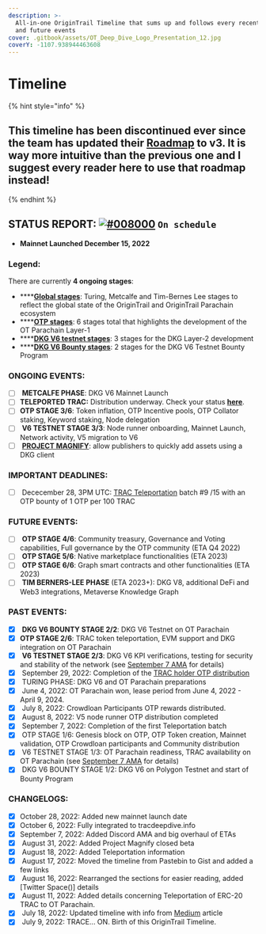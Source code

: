 ```yaml
---
description: >-
  All-in-one OriginTrail Timeline that sums up and follows every recent, ongoing
  and future events
cover: .gitbook/assets/OT_Deep_Dive_Logo_Presentation_12.jpg
coverY: -1107.938944463608
---
```


# Timeline

{% hint style="info" %}
## This timeline has been discontinued ever since the team has updated their [Roadmap](https://origintrail.io/roadmap) to v3. It is way more intuitive than the previous one and I suggest every reader here to use that roadmap instead!&#x20;
{% endhint %}

## **STATUS REPORT:** [![#008000](https://camo.githubusercontent.com/53a80492bcf80d4918b684bb1a6f3e1a7791b9f9eb3b4790d339b7ef76c4b7d6/68747470733a2f2f7669612e706c616365686f6c6465722e636f6d2f31352f3030383030302f3030383030302e706e67)](https://camo.githubusercontent.com/53a80492bcf80d4918b684bb1a6f3e1a7791b9f9eb3b4790d339b7ef76c4b7d6/68747470733a2f2f7669612e706c616365686f6c6465722e636f6d2f31352f3030383030302f3030383030302e706e67) `On schedule`

* **Mainnet Launched December 15, 2022**

### **Legend:**

There are currently **4 ongoing stages**:

* ****[**Global stages**](https://origintrail.io/roadmap): Turing, Metcalfe and Tim-Bernes Lee stages to reflect the global state of the OriginTrail and OriginTrail Parachain ecosystem
* ****[**OTP stages**](https://medium.com/origintrail/google-for-web3-specific-blockchain-origintrail-parachain-launches-today-heres-what-s-next-9a0d92bb72ef): 6 stages total that highlights the development of the OT Parachain Layer-1
* ****[**DKG V6 testnet stages**](https://docs.origintrail.io/decentralized-knowledge-graph-layer-2/dkg-v6-launch-progress): 3 stages for the DKG Layer-2 development
* ****[**DKG V6 Bounty stages**](https://bountyprogram.origintrail.io/): 2 stages for the DKG V6 Testnet Bounty Program

### **ONGOING EVENTS:**

* [ ] &#x20;**METCALFE PHASE**: DKG V6 Mainnet Launch
* [ ] **TELEPORTED TRAC:** Distribution underway. Check your status [**here**](https://teleport.origintrail.io/trac-distribution).
* [ ] **OTP STAGE 3/6**: Token inflation, OTP Incentive pools, OTP Collator staking, Keyword staking, Node delegation
* [ ] &#x20;**V6 TESTNET STAGE 3/3**: Node runner onboarding, Mainnet Launch, Network activity, V5 migration to V6
* [ ] &#x20;[**PROJECT MAGNIFY**](https://projectmagnify.io/): allow publishers to quickly add assets using a DKG client

### **IMPORTANT DEADLINES:**

* [ ] &#x20;Dececember 28, 3PM UTC: [TRAC Teleportation](https://teleport.origintrail.io/) batch #9 /15 with an OTP bounty of 1 OTP per 100 TRAC

### **FUTURE EVENTS:**

* [ ] &#x20;**OTP STAGE 4/6**: Community treasury, Governance and Voting capabilities, Full governance by the OTP community (ETA Q4 2022)
* [ ] &#x20;**OTP STAGE 5/6**: Native marketplace functionalities (ETA 2023)
* [ ] &#x20;**OTP STAGE 6/6**: Graph smart contracts and other functionalities (ETA 2023)
* [ ] &#x20;**TIM BERNERS-LEE PHASE** (ETA 2023+): DKG V8, additional DeFi and Web3 integrations, Metaverse Knowledge Graph

### **PAST EVENTS:**

* [x] &#x20;**DKG V6 BOUNTY STAGE 2/2**: DKG V6 Testnet on OT Parachain
* [x] **OTP STAGE 2/6**: TRAC token teleportation, EVM support and DKG integration on OT Parachain
* [x] &#x20;**V6 TESTNET STAGE 2/3**: DKG V6 KPI verifications, testing for security and stability of the network (see [September 7 AMA](https://gist.github.com/Valcyclovir/4346e7e85c4d2ef7d8a68a157edc428d) for details)
* [x] &#x20;September 29, 2022: Completion of the [TRAC holder OTP distribution](https://medium.com/origintrail/otp-distribution-process-explained-2878a440d9d7)
* [x] &#x20;TURING PHASE: DKG V6 and OT Parachain preparations
* [x] &#x20;June 4, 2022: OT Parachain won, lease period from June 4, 2022 - April 9, 2024.
* [x] &#x20;July 8, 2022: Crowdloan Participants OTP rewards distributed.
* [x] &#x20;August 8, 2022: V5 node runner OTP distribution completed
* [x] &#x20;September 7, 2022: Completion of the first Teleportation batch
* [x] &#x20;OTP STAGE 1/6: Genesis block on OTP, OTP Token creation, Mainnet validation, OTP Crowdloan participants and Community distribution
* [x] &#x20;V6 TESTNET STAGE 1/3: OT Parachain readiness, TRAC availability on OT Parachain (see [September 7 AMA](https://gist.github.com/Valcyclovir/4346e7e85c4d2ef7d8a68a157edc428d) for details)
* [x] &#x20;DKG V6 BOUNTY STAGE 1/2: DKG V6 on Polygon Testnet and start of Bounty Program

### **CHANGELOGS:**

* [x] October 28, 2022: Added new mainnet launch date
* [x] October 6, 2022: Fully integrated to tracdeepdive.info
* [x] September 7, 2022: Added Discord AMA and big overhaul of ETAs
* [x] &#x20;August 31, 2022: Added Project Magnify closed beta
* [x] &#x20;August 18, 2022: Added Teleportation information
* [x] &#x20;August 17, 2022: Moved the timeline from Pastebin to Gist and added a few links
* [x] &#x20;August 16, 2022: Rearranged the sections for easier reading, added \[Twitter Space()] details
* [x] &#x20;August 11, 2022: Added details concerning Teleportation of ERC-20 TRAC to OT Parachain.
* [x] &#x20;July 18, 2022: Updated timeline with info from [Medium](https://medium.com/origintrail/origintrail-dkg-v6-feature-locked-and-loaded-for-stage-2-release-on-origintrail-parachain-dd809b1c4ff0) article
* [x] &#x20;July 9, 2022: TRACE... ON. Birth of this OriginTrail Timeline.
